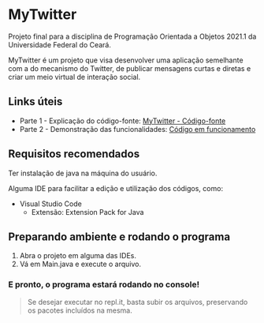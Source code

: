 # MyTwitter
Projeto final para a disciplina de Programação Orientada a Objetos 2021.1 da Universidade Federal do Ceará.

MyTwitter é um projeto que visa desenvolver uma aplicação semelhante com a do mecanismo do Twitter, de publicar mensagens curtas e diretas e criar um meio virtual de interação social.

## Links úteis
- Parte 1 - Explicação do código-fonte: [MyTwitter - Código-fonte](https://youtu.be/nDhNeIpfEM4)
- Parte 2 - Demonstração das funcionalidades: [Código em funcionamento](https://www.youtube.com/watch?v=QO3A-2LlgbY)

## Requisitos recomendados
Ter instalação de java na máquina do usuário.

Alguma IDE para facilitar a edição e utilização dos códigos, como:
- Visual Studio Code
  - Extensão: Extension Pack for Java

## Preparando ambiente e rodando o programa
1. Abra o projeto em alguma das IDEs.
2. Vá em Main.java e execute o arquivo.

### E pronto, o programa estará rodando no console!

> Se desejar executar no repl.it, basta subir os arquivos, preservando os pacotes incluídos na mesma.